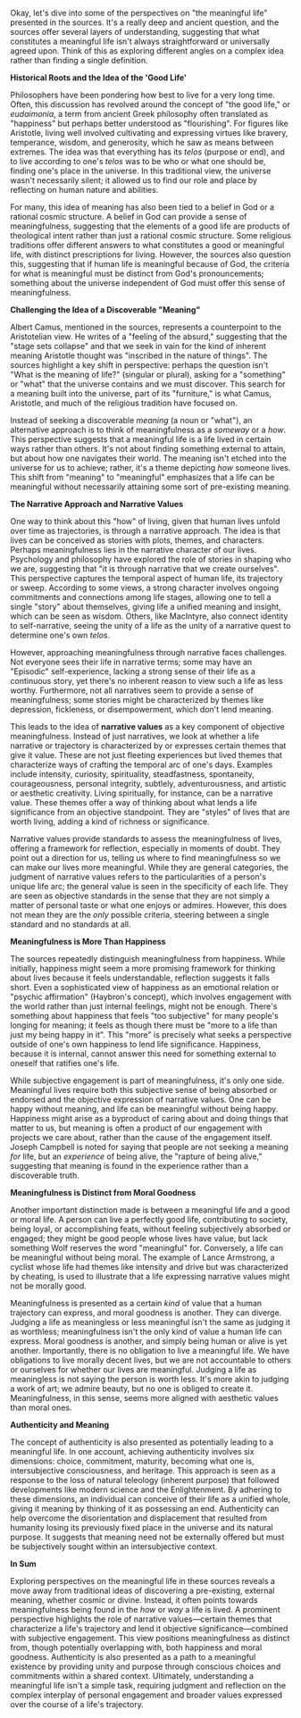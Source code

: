 Okay, let's dive into some of the perspectives on "the meaningful life" presented in the sources. It's a really deep and ancient question, and the sources offer several layers of understanding, suggesting that what constitutes a meaningful life isn't always straightforward or universally agreed upon. Think of this as exploring different angles on a complex idea rather than finding a single definition.

**Historical Roots and the Idea of the 'Good Life'**

Philosophers have been pondering how best to live for a very long time. Often, this discussion has revolved around the concept of "the good life," or _eudaimonia_, a term from ancient Greek philosophy often translated as "happiness" but perhaps better understood as "flourishing". For figures like Aristotle, living well involved cultivating and expressing virtues like bravery, temperance, wisdom, and generosity, which he saw as means between extremes. The idea was that everything has its _telos_ (purpose or end), and to live according to one's _telos_ was to be who or what one should be, finding one's place in the universe. In this traditional view, the universe wasn't necessarily silent; it allowed us to find our role and place by reflecting on human nature and abilities.

For many, this idea of meaning has also been tied to a belief in God or a rational cosmic structure. A belief in God can provide a sense of meaningfulness, suggesting that the elements of a good life are products of theological intent rather than just a rational cosmic structure. Some religious traditions offer different answers to what constitutes a good or meaningful life, with distinct prescriptions for living. However, the sources also question this, suggesting that if human life is meaningful because of God, the criteria for what is meaningful must be distinct from God's pronouncements; something about the universe independent of God must offer this sense of meaningfulness.

**Challenging the Idea of a Discoverable "Meaning"**

Albert Camus, mentioned in the sources, represents a counterpoint to the Aristotelian view. He writes of a "feeling of the absurd," suggesting that the "stage sets collapse" and that we seek in vain for the kind of inherent meaning Aristotle thought was "inscribed in the nature of things". The sources highlight a key shift in perspective: perhaps the question isn't "What is the meaning of life?" (singular or plural), asking for a "something" or "what" that the universe contains and we must discover. This search for a meaning built into the universe, part of its "furniture," is what Camus, Aristotle, and much of the religious tradition have focused on.

Instead of seeking a discoverable _meaning_ (a noun or "what"), an alternative approach is to think of meaningfulness as a _someway_ or a _how_. This perspective suggests that a meaningful life is a life lived in certain ways rather than others. It's not about finding something external to attain, but about how one navigates their world. The meaning isn't etched into the universe for us to achieve; rather, it's a theme depicting _how_ someone lives. This shift from "meaning" to "meaningful" emphasizes that a life can be meaningful without necessarily attaining some sort of pre-existing meaning.

**The Narrative Approach and Narrative Values**

One way to think about this "how" of living, given that human lives unfold over time as trajectories, is through a narrative approach. The idea is that lives can be conceived as stories with plots, themes, and characters. Perhaps meaningfulness lies in the narrative character of our lives. Psychology and philosophy have explored the role of stories in shaping who we are, suggesting that "it is through narrative that we create ourselves". This perspective captures the temporal aspect of human life, its trajectory or sweep. According to some views, a strong character involves ongoing commitments and connections among life stages, allowing one to tell a single "story" about themselves, giving life a unified meaning and insight, which can be seen as wisdom. Others, like MacIntyre, also connect identity to self-narrative, seeing the unity of a life as the unity of a narrative quest to determine one's own _telos_.

However, approaching meaningfulness through narrative faces challenges. Not everyone sees their life in narrative terms; some may have an "Episodic" self-experience, lacking a strong sense of their life as a continuous story, yet there's no inherent reason to view such a life as less worthy. Furthermore, not all narratives seem to provide a sense of meaningfulness; some stories might be characterized by themes like depression, fickleness, or disempowerment, which don't lend meaning.

This leads to the idea of **narrative values** as a key component of objective meaningfulness. Instead of just narratives, we look at whether a life narrative or trajectory is characterized by or expresses certain themes that give it value. These are not just fleeting experiences but lived themes that characterize ways of crafting the temporal arc of one's days. Examples include intensity, curiosity, spirituality, steadfastness, spontaneity, courageousness, personal integrity, subtlely, adventurousness, and artistic or aesthetic creativity. Living spiritually, for instance, can be a narrative value. These themes offer a way of thinking about what lends a life significance from an objective standpoint. They are "styles" of lives that are worth living, adding a kind of richness or significance.

Narrative values provide standards to assess the meaningfulness of lives, offering a framework for reflection, especially in moments of doubt. They point out a direction for us, telling us where to find meaningfulness so we can make our lives more meaningful. While they are general categories, the judgment of narrative values refers to the particularities of a person's unique life arc; the general value is seen in the specificity of each life. They are seen as objective standards in the sense that they are not simply a matter of personal taste or what one enjoys or admires. However, this does not mean they are the _only_ possible criteria, steering between a single standard and no standards at all.

**Meaningfulness is More Than Happiness**

The sources repeatedly distinguish meaningfulness from happiness. While initially, happiness might seem a more promising framework for thinking about lives because it feels understandable, reflection suggests it falls short. Even a sophisticated view of happiness as an emotional relation or "psychic affirmation" (Haybron's concept), which involves engagement with the world rather than just internal feelings, might not be enough. There's something about happiness that feels "too subjective" for many people's longing for meaning; it feels as though there must be "more to a life than just my being happy in it". This "more" is precisely what seeks a perspective outside of one's own happiness to lend life significance. Happiness, because it is internal, cannot answer this need for something external to oneself that ratifies one's life.

While subjective engagement is part of meaningfulness, it's only one side. Meaningful lives require both this subjective sense of being absorbed or endorsed and the objective expression of narrative values. One can be happy without meaning, and life can be meaningful without being happy. Happiness might arise as a byproduct of caring about and doing things that matter to us, but meaning is often a product of our engagement with projects we care about, rather than the cause of the engagement itself. Joseph Campbell is noted for saying that people are not seeking a meaning _for_ life, but an _experience_ of being alive, the "rapture of being alive," suggesting that meaning is found in the experience rather than a discoverable truth.

**Meaningfulness is Distinct from Moral Goodness**

Another important distinction made is between a meaningful life and a good or moral life. A person can live a perfectly good life, contributing to society, being loyal, or accomplishing feats, without feeling subjectively absorbed or engaged; they might be good people whose lives have value, but lack something Wolf reserves the word "meaningful" for. Conversely, a life can be meaningful without being moral. The example of Lance Armstrong, a cyclist whose life had themes like intensity and drive but was characterized by cheating, is used to illustrate that a life expressing narrative values might not be morally good.

Meaningfulness is presented as a certain _kind_ of value that a human trajectory can express, and moral goodness is another. They can diverge. Judging a life as meaningless or less meaningful isn't the same as judging it as worthless; meaningfulness isn't the only kind of value a human life can express. Moral goodness is another, and simply being human or alive is yet another. Importantly, there is no obligation to live a meaningful life. We have obligations to live morally decent lives, but we are not accountable to others or ourselves for whether our lives are meaningful. Judging a life as meaningless is not saying the person is worth less. It's more akin to judging a work of art; we admire beauty, but no one is obliged to create it. Meaningfulness, in this sense, seems more aligned with aesthetic values than moral ones.

**Authenticity and Meaning**

The concept of authenticity is also presented as potentially leading to a meaningful life. In one account, achieving authenticity involves six dimensions: choice, commitment, maturity, becoming what one is, intersubjective consciousness, and heritage. This approach is seen as a response to the loss of natural teleology (inherent purpose) that followed developments like modern science and the Enlightenment. By adhering to these dimensions, an individual can conceive of their life as a unified whole, giving it meaning by thinking of it as possessing an end. Authenticity can help overcome the disorientation and displacement that resulted from humanity losing its previously fixed place in the universe and its natural purpose. It suggests that meaning need not be externally offered but must be subjectively sought within an intersubjective context.

**In Sum**

Exploring perspectives on the meaningful life in these sources reveals a move away from traditional ideas of discovering a pre-existing, external meaning, whether cosmic or divine. Instead, it often points towards meaningfulness being found in the _how_ or _way_ a life is lived. A prominent perspective highlights the role of narrative values—certain themes that characterize a life's trajectory and lend it objective significance—combined with subjective engagement. This view positions meaningfulness as distinct from, though potentially overlapping with, both happiness and moral goodness. Authenticity is also presented as a path to a meaningful existence by providing unity and purpose through conscious choices and commitments within a shared context. Ultimately, understanding a meaningful life isn't a simple task, requiring judgment and reflection on the complex interplay of personal engagement and broader values expressed over the course of a life's trajectory.